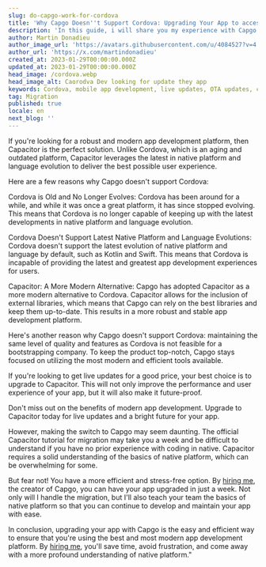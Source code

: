 ```yaml
---
slug: do-capgo-work-for-cordova
title: 'Why Capgo Doesn''t Support Cordova: Upgrading Your App to access live Updates'
description: 'In this guide, i will share you my experience with Capgo and Cordova.'
author: Martin Donadieu
author_image_url: 'https://avatars.githubusercontent.com/u/4084527?v=4'
author_url: 'https://x.com/martindonadieu'
created_at: 2023-01-29T00:00:00.000Z
updated_at: 2023-01-29T00:00:00.000Z
head_image: /cordova.webp
head_image_alt: Caorodva Dev looking for update they app
keywords: Cordova, mobile app development, live updates, OTA updates, continuous integration, mobile app updates
tag: Migration
published: true
locale: en
next_blog: ''
---
```


If you're looking for a robust and modern app development platform, then Capacitor is the perfect solution. Unlike Cordova, which is an aging and outdated platform, Capacitor leverages the latest in native platform and language evolution to deliver the best possible user experience.

Here are a few reasons why Capgo doesn't support Cordova:

Cordova is Old and No Longer Evolves: Cordova has been around for a while, and while it was once a great platform, it has since stopped evolving. This means that Cordova is no longer capable of keeping up with the latest developments in native platform and language evolution.

Cordova Doesn't Support Latest Native Platform and Language Evolutions: Cordova doesn't support the latest evolution of native platform and language by default, such as Kotlin and Swift. This means that Cordova is incapable of providing the latest and greatest app development experiences for users.

Capacitor: A More Modern Alternative: Capgo has adopted Capacitor as a more modern alternative to Cordova. Capacitor allows for the inclusion of external libraries, which means that Capgo can rely on the best libraries and keep them up-to-date. This results in a more robust and stable app development platform.

Here's another reason why Capgo doesn't support Cordova: maintaining the same level of quality and features as Cordova is not feasible for a bootstrapping company. To keep the product top-notch, Capgo stays focused on utilizing the most modern and efficient tools available.

If you're looking to get live updates for a good price, your best choice is to upgrade to Capacitor. This will not only improve the performance and user experience of your app, but it will also make it future-proof.

Don't miss out on the benefits of modern app development. Upgrade to Capacitor today for live updates and a bright future for your app.

However, making the switch to Capgo may seem daunting. The official Capacitor tutorial for migration may take you a week and be difficult to understand if you have no prior experience with coding in native. Capacitor requires a solid understanding of the basics of native platform, which can be overwhelming for some.

But fear not! You have a more efficient and stress-free option. By [hiring me](https://cal.com/martindonadieu/convert-your-cordova-app-to-capacitor/), the creator of Capgo, you can have your app upgraded in just a week. Not only will I handle the migration, but I'll also teach your team the basics of native platform so that you can continue to develop and maintain your app with ease.

In conclusion, upgrading your app with Capgo is the easy and efficient way to ensure that you're using the best and most modern app development platform. By [hiring me](https://cal.com/martindonadieu/convert-your-cordova-app-to-capacitor/), you'll save time, avoid frustration, and come away with a more profound understanding of native platform."
